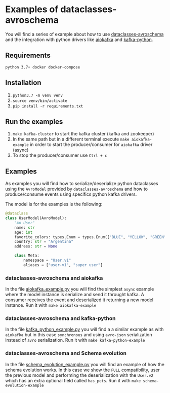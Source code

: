 # Examples of dataclasses-avroschema

You will find a series of example about how to use [dataclasses-avroschema](https://github.com/marcosschroh/dataclasses-avroschema) and the integration with python drivers like [aiokafka](https://github.com/aio-libs/aiokafka) and [kafka-python](https://github.com/dpkp/kafka-python).

## Requirements

`python 3.7+ docker docker-compose`

## Installation

1. `python3.7 -m venv venv`
2. `source venv/bin/activate`
3. `pip install -r requirements.txt`

## Run the examples

1. `make kafka-cluster` to start the kafka cluster (kafka and zookeeper)
2. In the same path but in a different terminal execute `make aiokafka-example` in order to start the producer/consumer for `aiokafka` driver (async)
3. To stop the producer/consumer use `Ctrl + c`

## Examples

As examples you will find how to serialize/deserialize python dataclasses using the `AvroModel` provided by `dataclasses-avroschema` and how to produce/consume events using specifics python kafka drivers.

The model is for the examples is the following:

```python
@dataclass
class UserModel(AvroModel):
    "An User"
    name: str
    age: int
    favorite_colors: types.Enum = types.Enum(["BLUE", "YELLOW", "GREEN"], default="BLUE")
    country: str = "Argentina"
    address: str = None

    class Meta:
        namespace = "User.v1"
        aliases = ["user-v1", "super user"]
```

### dataclasses-avroschema and aiokafka

In the file [aiokafka_example.py](https://github.com/marcosschroh/dataclasses-avroschema/blob/feat/return-instance-after-deserialization/examples/aiokafka_example.py) you will find the simplest `async` example where the model instance is serialize and send it throught kafka. A consumer receives the event and deserialized it returning a new model instance. Run it with `make aiokafka-example`

### dataclasses-avroschema and kafka-python

In the file [kafka_python_example.py](https://github.com/marcosschroh/dataclasses-avroschema/blob/feat/return-instance-after-deserialization/examples/kafka_python_example.py) you will find a a similar example as with `aiokafka` but in this case `synchronous` and using `avro-json` serialization instead of `avro` serialization. Run it with `make kafka-python-example`

### dataclasses-avroschema and Schema evolution

In the file [schema_evolution_example.py](https://github.com/marcosschroh/dataclasses-avroschema/blob/feat/return-instance-after-deserialization/examples/schema_evolution_example.py) you will find an example of how the schema evolution works. In this case we show the `FULL` compatibility, user the previous model and performing the deserialization with the `User.v2` which has an extra optional field called `has_pets`. Run it with `make schema-evolution-example`
